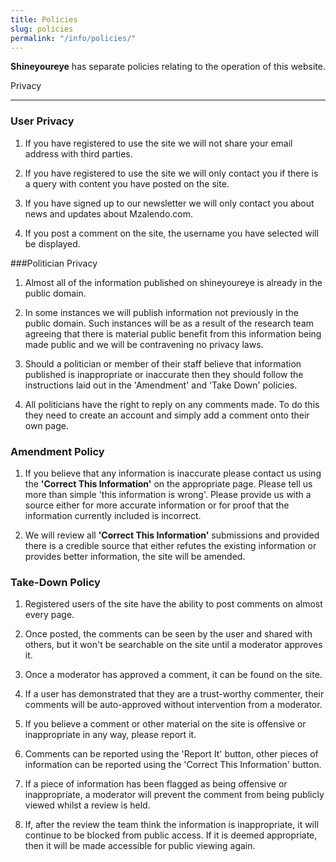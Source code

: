 ```yaml
---
title: Policies
slug: policies
permalink: "/info/policies/"
---
```


**Shineyoureye** has separate policies relating to the operation of this website.

Privacy

------------------

### User Privacy

1. If you have registered to use the site we will not share your email address with third parties.

2. If you have registered to use the site we will only contact you if there is a query with content you have posted on the site.

3. If you have signed up to our newsletter we will only contact you about news and updates about Mzalendo.com.

4. If you post a comment on the site, the username you have selected will be displayed.

###Politician Privacy

1. Almost all of the information published on shineyoureye is already in the public domain.

2. In some instances we will publish information not previously in the public domain. Such instances will be as a result of the research team agreeing that there is material public benefit from this information being made public and we will be contravening no privacy laws.

3. Should a politician or member of their staff believe that information published is inappropriate or inaccurate then they should follow the instructions laid out in the 'Amendment' and 'Take Down' policies.

4. All politicians have the right to reply on any comments made. To do this they need to create an account and simply add a comment onto their own page.

### Amendment Policy

1. If you believe that any information is inaccurate please contact us using the **'Correct This Information'** on the appropriate page. Please tell us more than simple 'this information is wrong'. Please provide us with a source either for more accurate information or for proof that the information currently included is incorrect.

2. We will review all **'Correct This Information'** submissions and provided there is a credible source that either refutes the existing information or provides better information, the site will be amended.

### Take-Down Policy

1. Registered users of the site have the ability to post comments on almost every page.

2. Once posted, the comments can be seen by the user and shared with others, but it won't be searchable on the site until a moderator approves it.

3. Once a moderator has approved a comment, it can be found on the site.

4. If a user has demonstrated that they are a trust-worthy commenter, their comments will be auto-approved without intervention from a moderator.

5. If you believe a comment or other material on the site is offensive or inappropriate in any way, please report it.

6. Comments can be reported using the 'Report It' button, other pieces of information can be reported using the 'Correct This Information' button.

7. If a piece of information has been flagged as being offensive or inappropriate, a moderator will prevent the comment from being publicly viewed whilst a review is held.

8. If, after the review the team think the information is inappropriate, it will continue to be blocked from public access. If it is deemed appropriate, then it will be made accessible for public viewing again.
